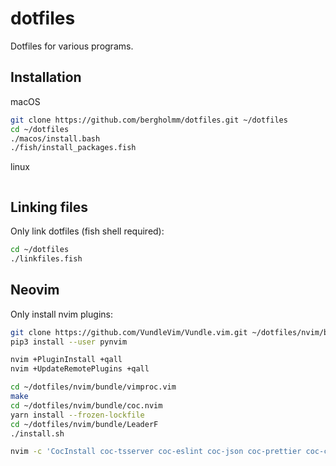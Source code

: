 # dotfiles
Dotfiles for various programs.

## Installation

macOS
```bash
git clone https://github.com/bergholmm/dotfiles.git ~/dotfiles
cd ~/dotfiles
./macos/install.bash
./fish/install_packages.fish
```

linux
```bash
```

## Linking files

Only link dotfiles (fish shell required):
```bash
cd ~/dotfiles
./linkfiles.fish
```

## Neovim

Only install nvim plugins:

```bash
git clone https://github.com/VundleVim/Vundle.vim.git ~/dotfiles/nvim/bundle/Vundle.vim
pip3 install --user pynvim

nvim +PluginInstall +qall
nvim +UpdateRemotePlugins +qall

cd ~/dotfiles/nvim/bundle/vimproc.vim
make
cd ~/dotfiles/nvim/bundle/coc.nvim
yarn install --frozen-lockfile
cd ~/dotfiles/nvim/bundle/LeaderF
./install.sh

nvim -c 'CocInstall coc-tsserver coc-eslint coc-json coc-prettier coc-css'
```
